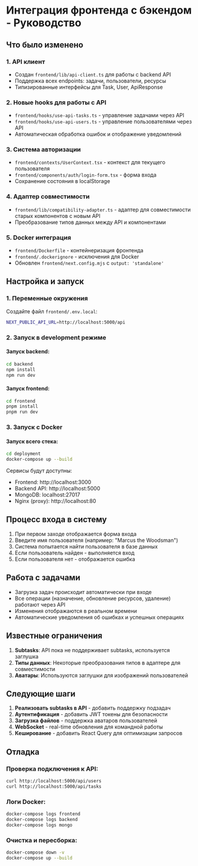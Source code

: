 # Интеграция фронтенда с бэкендом - Руководство

## Что было изменено

### 1. API клиент
- Создан `frontend/lib/api-client.ts` для работы с backend API
- Поддержка всех endpoints: задачи, пользователи, ресурсы
- Типизированные интерфейсы для Task, User, ApiResponse

### 2. Новые hooks для работы с API
- `frontend/hooks/use-api-tasks.ts` - управление задачами через API
- `frontend/hooks/use-api-users.ts` - управление пользователями через API
- Автоматическая обработка ошибок и отображение уведомлений

### 3. Система авторизации
- `frontend/contexts/UserContext.tsx` - контекст для текущего пользователя
- `frontend/components/auth/login-form.tsx` - форма входа
- Сохранение состояния в localStorage

### 4. Адаптер совместимости
- `frontend/lib/compatibility-adapter.ts` - адаптер для совместимости старых компонентов с новым API
- Преобразование типов данных между API и компонентами

### 5. Docker интеграция
- `frontend/Dockerfile` - контейнеризация фронтенда
- `frontend/.dockerignore` - исключения для Docker
- Обновлен `frontend/next.config.mjs` с `output: 'standalone'`

## Настройка и запуск

### 1. Переменные окружения
Создайте файл `frontend/.env.local`:
```bash
NEXT_PUBLIC_API_URL=http://localhost:5000/api
```

### 2. Запуск в development режиме

#### Запуск backend:
```bash
cd backend
npm install
npm run dev
```

#### Запуск frontend:
```bash
cd frontend
pnpm install
pnpm run dev
```

### 3. Запуск с Docker

#### Запуск всего стека:
```bash
cd deployment
docker-compose up --build
```

Сервисы будут доступны:
- Frontend: http://localhost:3000
- Backend API: http://localhost:5000
- MongoDB: localhost:27017
- Nginx (proxy): http://localhost:80

## Процесс входа в систему

1. При первом заходе отображается форма входа
2. Введите имя пользователя (например: "Marcus the Woodsman")
3. Система попытается найти пользователя в базе данных
4. Если пользователь найден - выполняется вход
5. Если пользователя нет - отображается ошибка

## Работа с задачами

- Загрузка задач происходит автоматически при входе
- Все операции (назначение, обновление ресурсов, удаление) работают через API
- Изменения отображаются в реальном времени
- Автоматические уведомления об ошибках и успешных операциях

## Известные ограничения

1. **Subtasks**: API пока не поддерживает subtasks, используется заглушка
2. **Типы данных**: Некоторые преобразования типов в адаптере для совместимости
3. **Аватары**: Используются заглушки для изображений пользователей

## Следующие шаги

1. **Реализовать subtasks в API** - добавить поддержку подзадач
2. **Аутентификация** - добавить JWT токены для безопасности
3. **Загрузка файлов** - поддержка аватаров пользователей
4. **WebSocket** - real-time обновления для командной работы
5. **Кеширование** - добавить React Query для оптимизации запросов

## Отладка

### Проверка подключения к API:
```bash
curl http://localhost:5000/api/users
curl http://localhost:5000/api/tasks
```

### Логи Docker:
```bash
docker-compose logs frontend
docker-compose logs backend
docker-compose logs mongo
```

### Очистка и пересборка:
```bash
docker-compose down -v
docker-compose up --build
``` 